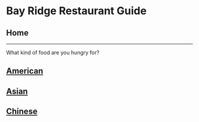 # Bay Ridge Restaurant Guide
## Home
---
What kind of food are you hungry for?
## [American](american/american.md)
## [Asian](asian/asian.md)
## [Chinese](chinese.md)

